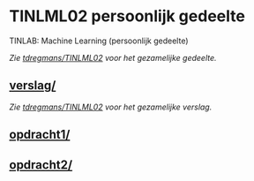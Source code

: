 # TINLML02 persoonlijk gedeelte

TINLAB: Machine Learning (persoonlijk gedeelte)

*Zie [tdregmans/TINLML02](https://github.com/tdregmans/TINLML02) voor het gezamelijke gedeelte.*

## [verslag/](/TINLML02-persoonlijk-verslag/verslag/)

*Zie [tdregmans/TINLML02](https://github.com/tdregmans/TINLML02) voor het gezamelijke verslag.*



## [opdracht1/](/opdracht1/)



## [opdracht2/](/opdracht2/)

